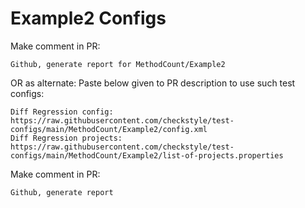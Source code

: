# Example2 Configs
Make comment in PR:
```
Github, generate report for MethodCount/Example2
```
OR as alternate:
Paste below given to PR description to use such test configs:
```
Diff Regression config: https://raw.githubusercontent.com/checkstyle/test-configs/main/MethodCount/Example2/config.xml
Diff Regression projects: https://raw.githubusercontent.com/checkstyle/test-configs/main/MethodCount/Example2/list-of-projects.properties
```
Make comment in PR:
```
Github, generate report
```
